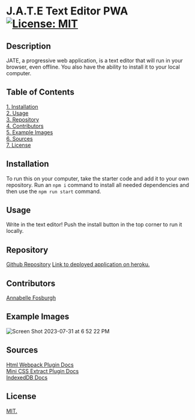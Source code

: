 # J.A.T.E Text Editor PWA [![License: MIT](https://img.shields.io/badge/License-MIT-yellow.svg)](https://opensource.org/licenses/MIT)

## Description
JATE, a progressive web application, is a text editor that will run in your browser, even offline. You also have the ability to install it to your local computer.

## Table of Contents  
[1. Installation](#Installation)  
[2. Usage](#Usage)  
[3. Repository](#Repository)  
[4. Contributors](#Contributors)  
[5. Example Images](#Example-Images)  
[6. Sources](#Sources)  
[7. License](#License)  

## Installation
To run this on your computer, take the starter code and add it to your own repository. Run an ```npm i``` command to install all needed dependencies and then use the ```npm run start``` command.

## Usage
Write in the text editor! Push the install button in the top corner to run it locally. 

## Repository
[Github Repository](https://github.com/annabellefosburgh/flashy-oyster)
[Link to deployed application on heroku.](https://text-editor-19-oyster-aeeb431c9f04.herokuapp.com/)  

## Contributors
[Annabelle Fosburgh](https://github.com/annabellefosburgh)

## Example Images
![Screen Shot 2023-07-31 at 6 52 22 PM](https://github.com/annabellefosburgh/prework-study-guide/assets/124208861/5ea70820-7160-4d24-a675-e07659c52de3)  

## Sources
[Html Webpack Plugin Docs](https://webpack.js.org/plugins/html-webpack-plugin/)  
[Mini CSS Extract Plugin Docs](https://webpack.js.org/plugins/mini-css-extract-plugin/)  
[IndexedDB Docs](https://developer.mozilla.org/en-US/docs/Web/API/IndexedDB_API)  

## License
[MIT.](https://opensource.org/license/mit/)
